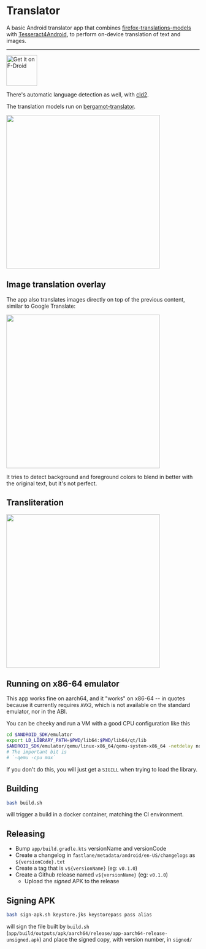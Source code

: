# Translator

A basic Android translator app that combines [firefox-translations-models](https://github.com/mozilla/firefox-translations-models/tree/main) with [Tesseract4Android](https://github.com/adaptech-cz/Tesseract4Android), to perform on-device translation of text and images.

---

[<img src="https://f-droid.org/badge/get-it-on.png" alt="Get it on F-Droid"
    height="80">](https://f-droid.org/packages/dev.davidv.translator)


There's automatic language detection as well, with [cld2](https://github.com/CLD2Owners/cld2).

The translation models run on [bergamot-translator](https://github.com/browsermt/bergamot-translator).

<img src="https://raw.github.com/davidventura/firefox-translator/master/screenshots/new-ui.png" width="400px">

## Image translation overlay

The app also translates images directly on top of the previous content, similar to Google Translate:

<img src="https://raw.github.com/davidventura/firefox-translator/master/screenshots/new-ui-pic.png" width="400px">

It tries to detect background and foreground colors to blend in better with the original text, but it's not perfect.


## Transliteration

<img src="https://raw.github.com/davidventura/firefox-translator/master/screenshots/transliteration.jpg" width="400px">



## Running on x86-64 emulator

This app works fine on aarch64, and it "works" on x86-64 -- in quotes because it currently requires `AVX2`, which is not available on the standard emulator, nor in the ABI.

You can be cheeky and run a VM with a good CPU configuration like this

```bash
cd $ANDROID_SDK/emulator
export LD_LIBRARY_PATH=$PWD/lib64:$PWD/lib64/qt/lib
$ANDROID_SDK/emulator/qemu/linux-x86_64/qemu-system-x86_64 -netdelay none -netspeed full -avd Medium_Phone_API_35 -qt-hide-window -grpc-use-token -idle-grpc-timeout 300 -qemu -cpu max
# The important bit is
# `-qemu -cpu max`
```

If you don't do this, you will just get a `SIGILL` when trying to load the library.

## Building

```sh
bash build.sh
```

will trigger a build in a docker container, matching the CI environment.

## Releasing

- Bump `app/build.gradle.kts` versionName and versionCode
- Create a changelog in `fastlane/metadata/android/en-US/changelogs` as `${versionCode}.txt`
- Create a tag that is `v${versionName}` (eg: `v0.1.0`)
- Create a Github release named `v${versionName}` (eg: `v0.1.0`)
  - Upload the _signed_ APK to the release

## Signing APK
```sh
bash sign-apk.sh keystore.jks keystorepass pass alias
```

will sign the file built by `build.sh` (`app/build/outputs/apk/aarch64/release/app-aarch64-release-unsigned.apk`) and place the signed copy, with version number, in `signed/`

